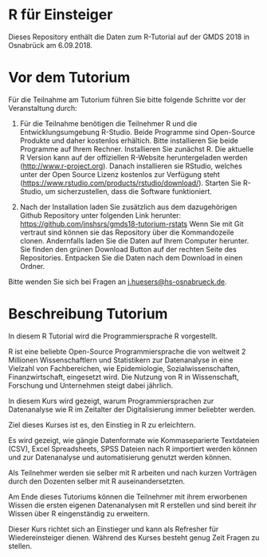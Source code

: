 # R für Einsteiger

Dieses Repository enthält die Daten zum R-Tutorial auf der GMDS 2018 in Osnabrück am 6.09.2018.

# Vor dem Tutorium

Für die Teilnahme am Tutorium führen Sie bitte folgende Schritte vor der Veranstaltung durch:

1. Für die Teilnahme benötigen die Teilnehmer R und die Entwicklungsumgebung R-Studio. 
Beide Programme sind Open-Source Produkte und daher kostenlos erhältich.
Bitte installieren Sie beide Programme auf Ihrem Rechner.
Installieren Sie zunächst R. 
Die aktuelle R Version kann auf der offiziellen R-Website heruntergeladen werden (http://www.r-project.org).
Danach installieren sie RStudio, welches unter der Open Source Lizenz kostenlos zur Verfügung steht (https://www.rstudio.com/products/rstudio/download/).
Starten Sie R-Studio, um sicherzustellen, dass die Software funktioniert.

2. Nach der Installation laden Sie zusätzlich aus dem dazugehörigen Github Repository unter folgenden Link herunter: https://github.com/jnshsrs/gmds18-tutorium-rstats
Wenn Sie mit Git vertraut sind können sie das Repository über die Kommandozeile clonen.
Andernfalls laden Sie die Daten auf Ihrem Computer herunter. Sie finden den grünen Download Button auf der rechten Seite des Repositories.
Entpacken Sie die Daten nach dem Download in einen Ordner.

Bitte wenden Sie sich bei Fragen an j.huesers@hs-osnabrueck.de.

# Beschreibung Tutorium

In diesem R Tutorial wird die Programmiersprache R vorgestellt.

R ist eine beliebte Open-Source Programmiersprache die von weltweit 2 Millionen Wissenschaftlern und Statistikern zur Datenanalyse in eine Vielzahl von Fachbereichen, wie Epidemiologie, Sozialwissenschaften, Finanzwirtschaft, eingesetzt wird.
Die Nutzung von R in Wissenschaft, Forschung und Unternehmen steigt dabei jährlich.

In diesem Kurs wird gezeigt, warum Programmiersprachen zur Datenanalyse wie R im Zeitalter der Digitalisierung immer beliebter werden. 

Ziel dieses Kurses ist es, den Einstieg in R zu erleichtern.

Es wird gezeigt, wie gängie Datenformate wie Kommaseparierte Textdateien (CSV), Excel Spreadsheets, SPSS Dateien nach R importiert werden können und zur Datenanalyse und automatisierung genutzt werden können.

Als Teilnehmer werden sie selber mit R arbeiten und nach kurzen Vorträgen durch den Dozenten selber mit R auseinandersetzten.

Am Ende dieses Tutoriums können die Teilnehmer mit ihrem erworbenen Wissen die ersten eigenen Datenanalysen mit R erstellen und sind bereit ihr Wissen über R eingenständig zu erweitern.

Dieser Kurs richtet sich an Einstieger und kann als Refresher für Wiedereinsteiger dienen. 
Während des Kurses besteht genug Zeit Fragen zu stellen.

